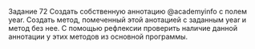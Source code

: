 Задание 72
Создать собственную аннотацию @academyinfo c полем year. Создать метод, помеченный этой анотацией с заданным year и
метод без нее. С помощью рефлексии проверить наличие данной аннотации у этих методов из основной программы.

